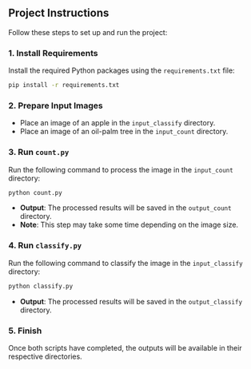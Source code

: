## Project Instructions

Follow these steps to set up and run the project:

### 1. Install Requirements

Install the required Python packages using the `requirements.txt` file:

```bash
pip install -r requirements.txt
```

### 2. Prepare Input Images

- Place an image of an apple in the `input_classify` directory.
- Place an image of an oil-palm tree in the `input_count` directory.

### 3. Run `count.py`

Run the following command to process the image in the `input_count` directory:

```bash
python count.py
```

- **Output**: The processed results will be saved in the `output_count` directory.
- **Note**: This step may take some time depending on the image size.

### 4. Run `classify.py`

Run the following command to classify the image in the `input_classify` directory:

```bash
python classify.py
```

- **Output**: The processed results will be saved in the `output_classify` directory.

### 5. Finish

Once both scripts have completed, the outputs will be available in their respective directories.
